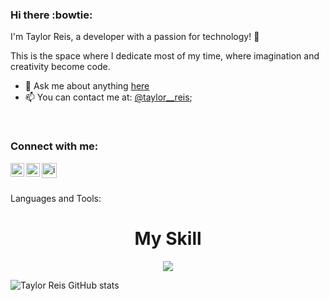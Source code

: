 ### Hi there :bowtie:

I'm Taylor Reis, a developer with a passion for technology! 🚀

This is the space where I dedicate most of my time, where imagination and creativity become code.


- 💬 Ask me about anything [here](https://www.linkedin.com/in/taylor--reis/)
- 📫 You can contact me at:  [@taylor__reis](https://www.instagram.com/taylor__reis);


<br />

### Connect with me:

<p>
<a  href="https://www.instagram.com/taylor__reis" target="_blank">
<img  align="left" alt="icone do instagram uma camera dentro de um quadrado" width="22px" src="https://skillicons.dev/icons?i=instagram" />
</a>
<a href="https://www.linkedin.com/in/edmilson-t-reis/"  target="_blank">
<img align="left" alt="LinkedIn" width="22px" src="https://skillicons.dev/icons?i=linkedin" />
</a>
 <a href="https://taylorreis.netlify.app" target="_blank" >
  <img align="left" alt="icon-portifolio" width="24px" src="https://cdn-icons-png.flaticon.com/512/11245/11245598.png"/>
 </a>
</p>
<br />


<p align="left">
 <br />
 Languages and Tools:
 </p>

<h1 align="center">My Skill</h1> 
<p align="center">
  <a href="https://skillicons.dev">
    <img src="https://skillicons.dev/icons?i=html,css,nodejs,react,git,py,ts,js,angular,sequelize,docker" />
  </a>
</p>

![Taylor Reis GitHub stats](https://github-readme-stats.vercel.app/api?username=TaylorReis-lab&show_icons=true&theme=dark#gh-dark-mode-only)
